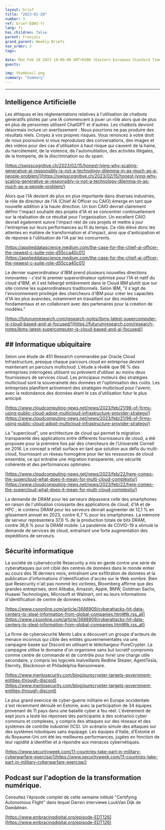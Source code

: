 ```yaml
---
layout: brief
title: "2023-02-20"
number: 3
ref: brief-EDW3-fr
lang: fr
has_children: false
parent: Français
grand_parent: Weekly Briefs
nav_order: 3
tags:

date: Mon Feb 20 2023 10:00:00 GMT+0200 (Eastern European Standard Time)
guests:

img: thumbnail.png
summary: "Summary"
---
```




---

## Intelligence Artificielle

Les éthiques et les réglementations relatives à l'utilisation de chatbots génératifs pilotés par une IA commencent à jouer un rôle alors que de plus en plus de personnes utilisent ChatGPT et d'autres. Les chatbots devront désormais inclure un avertissement : Nous pourrions ne pas produire des résultats réels. Croyez à vos propres risques. Vous renoncez à votre droit de nous poursuivre si vous reproduisez des conversations, des images et des vidéos pour des cas d'utilisation à haut risque qui causent de la haine, du harcèlement, de la violence, de l'automutilation, des activités illégales, de la tromperie, de la discrimination ou du spam.

[https://swisscognitive.ch/2023/02/15/honest-lying-why-scaling-generative-ai-responsibly-is-not-a-technology-dilemma-in-as-much-as-a-people-problem/](https://swisscognitive.ch/2023/02/15/honest-lying-why-scaling-generative-ai-responsibly-is-not-a-technology-dilemma-in-as-much-as-a-people-problem/)

Alors que l'IA devient de plus en plus importante dans diverses industries, le rôle de directeur de l'IA (Chief AI Officer ou CAIO) émerge en tant que nouvelle addition à la haute direction. Un bon CAIO devrait clairement définir l'impact souhaité des projets d'IA et se concentrer continuellement sur la réalisation de ce résultat pour l'organisation. Un excellent CAIO devrait également suivre l'impact réel de ces projets et mettre à jour l'entreprise sur leurs performances au fil du temps. Ce rôle élève donc les attentes en matière de transformation et d'impact, ainsi que d'anticipation et de réponse à l'utilisation de l'IA par les concurrents.

[https://applieddatascience.medium.com/the-case-for-the-chief-ai-officer-the-newest-c-suite-role-d55cca40c01](https://applieddatascience.medium.com/the-case-for-the-chief-ai-officer-the-newest-c-suite-role-d55cca40c01)

Le dernier superordinateur d'IBM prend plusieurs nouvelles directions innovantes - c'est le premier superordinateur optimisé pour l'IA et natif du cloud d'IBM, et il est hébergé entièrement dans le Cloud IBM plutôt que sur site comme les superordinateurs traditionnels. Selon IBM, "il s'agit de l'environnement privilégié des chercheurs d'IBM pour créer les capacités d'IA les plus avancées, notamment en travaillant sur des modèles fondamentaux et en collaborant avec des partenaires pour la création de modèles."

[https://futurumresearch.com/research-notes/ibms-latest-supercomputer-is-cloud-based-and-ai-focused/](https://futurumresearch.com/research-notes/ibms-latest-supercomputer-is-cloud-based-and-ai-focused/)

## ## Informatique ubiquitaire

Selon une étude de 451 Research commandée par Oracle Cloud Infrastructure, presque chaque parcours cloud en entreprise devient maintenant un parcours multicloud. L'étude a révélé que 98 % des entreprises interrogées utilisent ou prévoient d'utiliser au moins deux fournisseurs de services cloud. Les principaux moteurs des stratégies multicloud sont la souveraineté des données et l'optimisation des coûts. Les entreprises planifient activement des stratégies multicloud pour l'avenir, avec la redondance des données étant le cas d'utilisation futur le plus anticipé.

[https://www.cloudcomputing-news.net/news/2023/feb/21/98-of-firms-using-public-cloud-adopt-multicloud-infrastructure-provider-strategy/](https://www.cloudcomputing-news.net/news/2023/feb/21/98-of-firms-using-public-cloud-adopt-multicloud-infrastructure-provider-strategy/)

La "supercloud", une architecture de cloud qui permet la migration transparente des applications entre différents fournisseurs de cloud, a été proposée pour la première fois par des chercheurs de l'Université Cornell en 2016. Le concept a refait surface en tant que solution aux défis du multi-cloud, fournissant un réseau homogène pour lier les ressources de cloud ensemble, ce qui entraîne une migration transparente, une sécurité cohérente et des performances optimales.

[https://www.cloudcomputing-news.net/news/2023/feb/22/here-comes-the-supercloud-what-does-it-mean-for-multi-cloud-complexity/](https://www.cloudcomputing-news.net/news/2023/feb/22/here-comes-the-supercloud-what-does-it-mean-for-multi-cloud-complexity/)

La demande de DRAM pour les serveurs dépassera celle des smartphones en raison de l'utilisation croissante des applications de cloud, d'IA et de HPC ; le contenu DRAM pour les serveurs devrait augmenter de 12,1 % en glissement annuel en 2023, contre 6,7 % pour les smartphones. La mémoire de serveur représentera 37,6 % de la production totale de bits DRAM, contre 36,8 % pour la DRAM mobile. La pandémie de COVID-19 a stimulé la demande de services de cloud, entraînant une forte augmentation des expéditions de serveurs.

## Sécurité informatique

La société de cybersécurité Resecurity a mis en garde contre une série de cyberattaques qui ont ciblé des centres de données dans le monde entier au cours des 18 derniers mois, entraînant une exfiltration de données et la publication d'informations d'identification d'accès sur le Web sombre. Bien que Resecurity n'ait pas nommé les victimes, Bloomberg affirme que des grandes entreprises, dont Alibaba, Amazon, Apple, BMW, Goldman Sachs, Huawei Technologies, Microsoft et Walmart, ont eu leurs informations d'identification de centre de données volées.

[https://www.csoonline.com/article/3688909/cyberattacks-hit-data-centers-to-steal-information-from-global-companies.html#tk.rss_all](https://www.csoonline.com/article/3688909/cyberattacks-hit-data-centers-to-steal-information-from-global-companies.html#tk.rss_all)

La firme de cybersécurité Menlo Labs a découvert un groupe d'acteurs de menace inconnus qui cible des entités gouvernementales via une campagne basée sur Discord en utilisant le téléchargeur PureCrypter. La campagne utilise le domaine d'un organisme sans but lucratif compromis comme centre de commande et de contrôle pour livrer une charge utile secondaire, y compris les logiciels malveillants Redline Stealer, AgentTesla, Eternity, Blackmoon et Philadelphia Ransomware.

[https://www.menlosecurity.com/blog/purecrypter-targets-government-entities-through-discord](https://www.menlosecurity.com/blog/purecrypter-targets-government-entities-through-discord)

Le plus grand exercice de cyber-guerre militaire en Europe occidentale s'est récemment déroulé en Estonie, avec la participation de 34 équipes provenant de 11 pays dans une bataille cyber à feu réel. L'événement de sept jours a testé les réponses des participants à des scénarios cyber communs et complexes, y compris des attaques sur des réseaux et des systèmes de contrôle industriel (ICS). Un scénario simule des attaques sur des systèmes robotiques sans équipage. Les équipes d'Italie, d'Estonie et du Royaume-Uni ont été les meilleures performances, jugées en fonction de leur rapidité à identifier et à répondre aux menaces cybernétiques.

[https://www.securityweek.com/11-countries-take-part-in-military-cyberwarfare-exercise/](https://www.securityweek.com/11-countries-take-part-in-military-cyberwarfare-exercise/)

## Podcast sur l'adoption de la transformation numérique.

Consultez l'épisode complet de cette semaine intitulé "Certifying Autonomous Flight" dans lequel Darren interviewe LuukVan Dijk de Daedalean.

[https://www.embracingdigital.org/episode-EDT126](https://www.embracingdigital.org/episode-EDT126)


